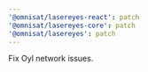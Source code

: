 ```yaml
---
'@omnisat/lasereyes-react': patch
'@omnisat/lasereyes-core': patch
'@omnisat/lasereyes': patch
---
```


Fix Oyl network issues.
